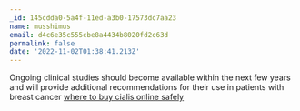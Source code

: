 ```yaml
---
_id: 145cdda0-5a4f-11ed-a3b0-17573dc7aa23
name: musshimus
email: d4c6e35c555cbe8a4434b8020fd2c63d
permalink: false
date: '2022-11-02T01:38:41.213Z'
---
```

Ongoing clinical studies should become available within the next few years and will provide additional recommendations for their use in patients with breast cancer <a href=http://bestcialis20mg.com/>where to buy cialis online safely</a>
